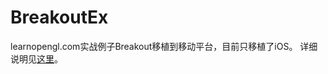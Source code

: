 # BreakoutEx
learnopengl.com实战例子Breakout移植到移动平台，目前只移植了iOS。
详细说明见[这里](https://zhuanlan.zhihu.com/p/462839141)。
